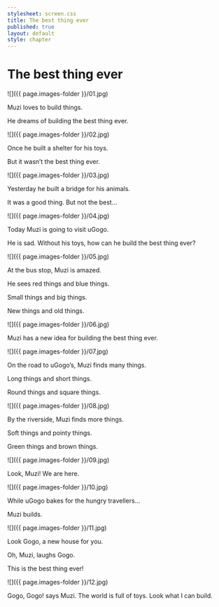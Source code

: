 ```yaml
---
stylesheet: screen.css
title: The best thing ever
published: true
layout: default
style: chapter
---
```


# The best thing ever

![]({{ page.images-folder }}/01.jpg)

Muzi loves to build things.

He dreams of building the best thing ever.

![]({{ page.images-folder }}/02.jpg)

Once he built a shelter for his toys.

But it wasn’t the best thing ever.

![]({{ page.images-folder }}/03.jpg)

Yesterday he built a bridge for his animals. 

It was a good thing. But not the best...

![]({{ page.images-folder }}/04.jpg)

Today Muzi is going to visit uGogo.

He is sad. Without his toys, how can he build the best thing ever?

![]({{ page.images-folder }}/05.jpg)

At the bus stop, Muzi is amazed. 

He sees red things and blue things.

Small things and big things.

New things and old things.

![]({{ page.images-folder }}/06.jpg)

Muzi has a new idea for building the best thing ever.

![]({{ page.images-folder }}/07.jpg)

On the road to uGogo’s, Muzi finds many things.

Long things and short things.

Round things and square things.

![]({{ page.images-folder }}/08.jpg)

By the riverside, Muzi finds more things. 

Soft things and pointy things. 

Green things and brown things.

![]({{ page.images-folder }}/09.jpg)

Look, Muzi! We are here.

![]({{ page.images-folder }}/10.jpg)

While uGogo bakes for the hungry travellers... 

Muzi builds.

![]({{ page.images-folder }}/11.jpg)

Look Gogo, a new house for you. 

Oh, Muzi, laughs Gogo. 

This is the best thing ever!

![]({{ page.images-folder }}/12.jpg)

Gogo, Gogo! says Muzi. The world is full of toys. Look what I can build.